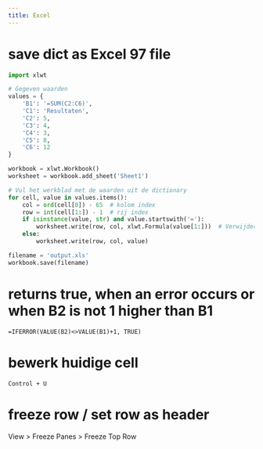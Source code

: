 ```yaml
---
title: Excel
---
```


# save dict as Excel 97 file
```python
import xlwt

# Gegeven waarden
values = {
    'B1': '=SUM(C2:C6)',
    'C1': 'Resultaten',
    'C2': 5,
    'C3': 4,
    'C4': 3,
    'C5': 8,
    'C6': 12
}

workbook = xlwt.Workbook()
worksheet = workbook.add_sheet('Sheet1')

# Vul het werkblad met de waarden uit de dictionary
for cell, value in values.items():
    col = ord(cell[0]) - 65  # kolom index
    row = int(cell[1:]) - 1  # rij index
    if isinstance(value, str) and value.startswith('='):
        worksheet.write(row, col, xlwt.Formula(value[1:]))  # Verwijder '=' voor xlwt Formula
    else:
        worksheet.write(row, col, value)

filename = 'output.xls'
workbook.save(filename)

```

# returns true, when an error occurs or when B2 is not 1 higher than B1
```vbscript
=IFERROR(VALUE(B2)<>VALUE(B1)+1, TRUE)
```

# bewerk huidige cell
```
Control + U
```

# freeze row / set row as header
View > Freeze Panes > Freeze Top Row
